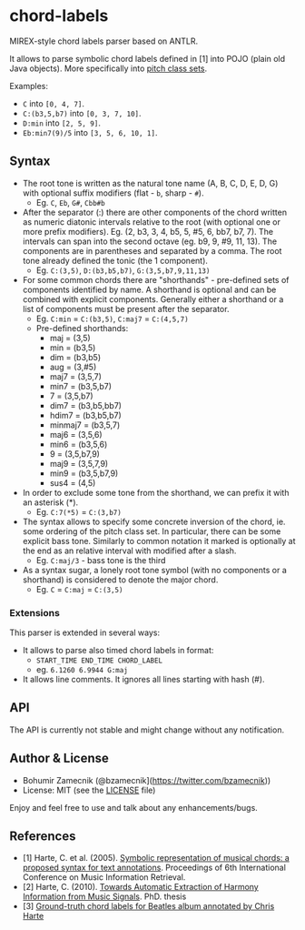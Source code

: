 chord-labels
============

MIREX-style chord labels parser based on ANTLR.

It allows to parse symbolic chord labels defined in [1] into POJO (plain old Java objects). More specifically into [pitch class sets](http://en.wikipedia.org/wiki/Set_theory_(music)‎).

Examples:

- `C` into `[0, 4, 7]`.
- `C:(b3,5,b7)` into `[0, 3, 7, 10]`.
- `D:min` into `[2, 5, 9]`.
- `Eb:min7(9)/5` into `[3, 5, 6, 10, 1]`.

## Syntax

- The root tone is written as the natural tone name (A, B, C, D, E, D, G) with optional suffix modifiers (flat - `b`, sharp - `#`).
	- Eg. `C`, `Eb`, `G#`, `Cbb#b`
- After the separator (:) there are other components of the chord written as numeric diatonic intervals relative to the root (with optional one or more prefix modifiers). Eg. (2, b3, 3, 4, b5, 5, #5, 6, bb7, b7, 7). The intervals can span into the second octave (eg. b9, 9, #9, 11, 13). The components are in parentheses and separated by a comma. The root tone already defined the tonic (the 1 component).
	- Eg. `C:(3,5)`, `D:(b3,b5,b7)`, `G:(3,5,b7,9,11,13)`
- For some common chords there are "shorthands" - pre-defined sets of components identified by name. A shorthand is optional and can be combined with explicit components. Generally either a shorthand or a list of components must be present after the separator.
	- Eg. `C:min` = `C:(b3,5)`, `C:maj7` = `C:(4,5,7)`
	- Pre-defined shorthands:
		- maj = (3,5)
		- min = (b3,5)
		- dim = (b3,b5)
		- aug = (3,#5)
		- maj7 = (3,5,7)
		- min7 = (b3,5,b7)
		- 7 = (3,5,b7)
		- dim7 = (b3,b5,bb7)
		- hdim7 = (b3,b5,b7)
		- minmaj7 = (b3,5,7)
		- maj6 = (3,5,6)
		- min6 = (b3,5,6)
		- 9 = (3,5,b7,9)
		- maj9 = (3,5,7,9)
		- min9 = (b3,5,b7,9)
		- sus4 = (4,5)
- In order to exclude some tone from the shorthand, we can prefix it with an asterisk (*).
	- Eg. `C:7(*5)` = `C:(3,b7)`
- The syntax allows to specify some concrete inversion of the chord, ie. some ordering of the pitch class set. In particular, there can be some explicit bass tone. Similarly to common notation it marked is optionally at the end as an relative interval with modified after a slash.
	- Eg. `C:maj/3` - bass tone is the third
- As a syntax sugar, a lonely root tone symbol (with no components or a shorthand) is considered to denote the major chord.
	- Eg. `C` = `C:maj` = `C:(3,5)`

### Extensions

This parser is extended in several ways:

- It allows to parse also timed chord labels in format:
	- `START_TIME END_TIME CHORD_LABEL`
	- eg. `6.1260 6.9944 G:maj`
- It allows line comments. It ignores all lines starting with hash (#).

## API

The API is currently not stable and might change without any notification.

## Author & License

- Bohumir Zamecnik (@bzamecnik](https://twitter.com/bzamecnik))
- License: MIT (see the [LICENSE](LICENSE) file)

Enjoy and feel free to use and talk about any enhancements/bugs.

## References

- [1] Harte, C. et al. (2005). [Symbolic representation of musical chords:
a proposed syntax for text annotations](http://ismir2005.ismir.net/proceedings/1080.pdf). Proceedings of 6th International
Conference on Music Information Retrieval.
- [2] Harte, C. (2010). [Towards Automatic Extraction of Harmony Information from Music Signals](https://code.soundsoftware.ac.uk/attachments/download/330/chris_harte_phd_thesis.pdf). PhD. thesis
- [3] [Ground-truth chord labels for Beatles album annotated by Chris Harte](http://www.ee.columbia.edu/~dpwe/e4896/practicals.html#prac10)
